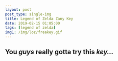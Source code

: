 ```yaml
---
layout: post
post_type: single-img
title: Legend of Zelda Zany Key
date: 2019-02-15 01:05:00
tags: [legend of zelda]
img1: /img/loz/freakey.gif
---
```

## You *guys* really gotta try this *key…*
